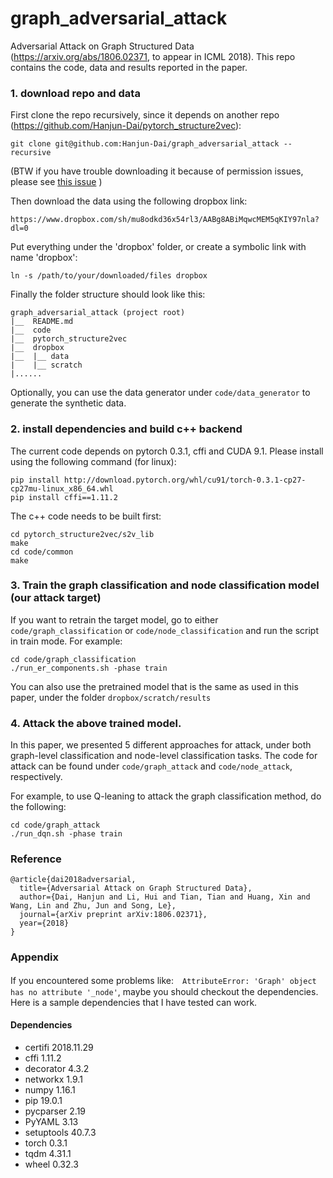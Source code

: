 # graph_adversarial_attack
Adversarial Attack on Graph Structured Data (https://arxiv.org/abs/1806.02371, to appear in ICML 2018). 
This repo contains the code, data and results reported in the paper.

### 1. download repo and data

First clone the repo recursively, since it depends on another repo (https://github.com/Hanjun-Dai/pytorch_structure2vec):

    git clone git@github.com:Hanjun-Dai/graph_adversarial_attack --recursive

(BTW if you have trouble downloading it because of permission issues, please see [this issue](https://github.com/Hanjun-Dai/graph_adversarial_attack/issues/2) )

Then download the data using the following dropbox link:

    https://www.dropbox.com/sh/mu8odkd36x54rl3/AABg8ABiMqwcMEM5qKIY97nla?dl=0

Put everything under the 'dropbox' folder, or create a symbolic link with name 'dropbox':

    ln -s /path/to/your/downloaded/files dropbox
    
Finally the folder structure should look like this:

    graph_adversarial_attack (project root)
    |__  README.md
    |__  code
    |__  pytorch_structure2vec
    |__  dropbox
    |__  |__ data
    |    |__ scratch
    |......
    
Optionally, you can use the data generator under ``code/data_generator`` to generate the synthetic data.

### 2. install dependencies and build c++ backend

The current code depends on pytorch 0.3.1, cffi and CUDA 9.1. Please install using the following command (for linux):

    pip install http://download.pytorch.org/whl/cu91/torch-0.3.1-cp27-cp27mu-linux_x86_64.whl 
    pip install cffi==1.11.2
    
The c++ code needs to be built first:

    cd pytorch_structure2vec/s2v_lib
    make
    cd code/common
    make

### 3. Train the graph classification and node classification model (our attack target)

If you want to retrain the target model, go to either ``code/graph_classification`` or ``code/node_classification`` and run the script in train mode. For example:

    cd code/graph_classification
    ./run_er_components.sh -phase train

You can also use the pretrained model that is the same as used in this paper, under the folder ``dropbox/scratch/results``

### 4. Attack the above trained model. 

In this paper, we presented 5 different approaches for attack, under both graph-level classification and node-level classification tasks. The code for attack can be found under ``code/graph_attack`` and ``code/node_attack``, respectively. 

For example, to use Q-leaning to attack the graph classification method, do the following:

    cd code/graph_attack
    ./run_dqn.sh -phase train

### Reference 

    @article{dai2018adversarial,
      title={Adversarial Attack on Graph Structured Data},
      author={Dai, Hanjun and Li, Hui and Tian, Tian and Huang, Xin and Wang, Lin and Zhu, Jun and Song, Le},
      journal={arXiv preprint arXiv:1806.02371},
      year={2018}
    }

### Appendix
If you encountered some problems like:　`AttributeError: 'Graph' object has no attribute '_node'`, maybe you should checkout the dependencies. Here is a sample dependencies that I have tested can work.

#### Dependencies
- certifi    2018.11.29
- cffi       1.11.2
- decorator  4.3.2
- networkx   1.9.1
- numpy      1.16.1
- pip        19.0.1
- pycparser  2.19
- PyYAML     3.13
- setuptools 40.7.3
- torch      0.3.1
- tqdm       4.31.1
- wheel      0.32.3


